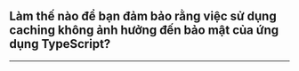 ## Làm thế nào để bạn đảm bảo rằng việc sử dụng caching không ảnh hưởng đến bảo mật của ứng dụng TypeScript?


---